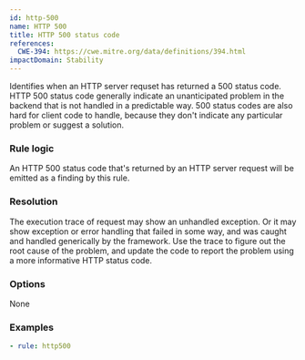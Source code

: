 ```yaml
---
id: http-500
name: HTTP 500
title: HTTP 500 status code
references:
  CWE-394: https://cwe.mitre.org/data/definitions/394.html
impactDomain: Stability
---
```


Identifies when an HTTP server requset has returned a 500 status code. HTTP 500 status code
generally indicate an unanticipated problem in the backend that is not handled in a predictable way.
500 status codes are also hard for client code to handle, because they don't indicate any particular
problem or suggest a solution.

### Rule logic

An HTTP 500 status code that's returned by an HTTP server request will be emitted as a finding by
this rule.

### Resolution

The execution trace of request may show an unhandled exception. Or it may show exception or error
handling that failed in some way, and was caught and handled generically by the framework. Use the
trace to figure out the root cause of the problem, and update the code to report the problem using a
more informative HTTP status code.

### Options

None

### Examples

```yaml
- rule: http500
```
